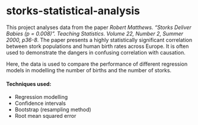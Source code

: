 # storks-statistical-analysis

This project analyses data from the paper *Robert Matthews. “Storks Deliver Babies (p = 0.008)”. Teaching Statistics. Volume 22, Number 2, Summer 2000, p36-8*. The paper presents a highly statistically significant correlation between stork populations and human birth rates across Europe. It is often used to demonstrate the dangers in confusing correlation with causation. 

Here, the data is used to compare the performance of different regression models in modelling the number of births and the number of storks.

#### Techniques used:

- Regression modelling
- Confidence intervals
- Bootstrap (resampling method)
- Root mean squared error
